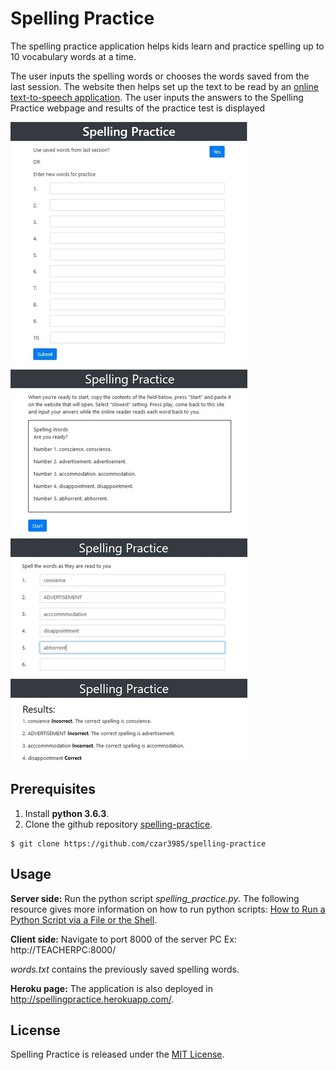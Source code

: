 # Spelling Practice

The spelling practice application helps kids learn and practice 
spelling up to 10 vocabulary words at a time.

The user inputs the spelling words or chooses the words saved from the 
last session. The website then helps set up the text to be read
by an [online text-to-speech application](https://www.text2speech.org/).
The user inputs the answers to the Spelling Practice webpage and results
of the practice test is displayed

![Spelling Practice website](./screenshots.jpg?raw=true "Title")

## Prerequisites

1. Install **python 3.6.3**.
2. Clone the github repository [spelling-practice](https://github.com/czar3985/spelling-practice).
```
$ git clone https://github.com/czar3985/spelling-practice
```

## Usage

**Server side:**
Run the python script _spelling_practice.py_. The following resource 
gives more information on how to run python scripts: 
[How to Run a Python Script via a File or the Shell](https://www.pythoncentral.io/execute-python-script-file-shell/).

**Client side:**
Navigate to port 8000 of the server PC
Ex: http://TEACHERPC:8000/

_words.txt_ contains the previously saved spelling words.

**Heroku page:**
The application is also deployed in http://spellingpractice.herokuapp.com/.

## License

Spelling Practice is released under the [MIT License](https://opensource.org/licenses/MIT).